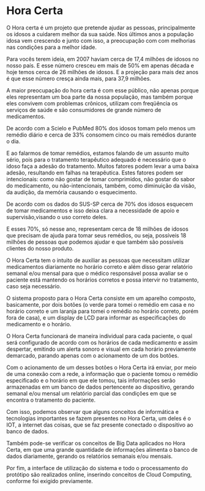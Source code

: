 # Hora Certa

O Hora certa é um projeto que pretende ajudar as pessoas, principalmente os idosos a cuidarem melhor da sua saúde. Nos últimos anos a população idosa vem crescendo e junto com isso, a preocupação com com melhorias nas condições para a melhor idade.
	
Para vocês terem ideia, em 2007 haviam cerca de 17,4 milhões de idosos no nosso país. E esse número cresceu em mais de 50% em apenas década e hoje temos cerca de 26 milhões de idosos. E a projeção para mais dez anos é que esse número cresça ainda mais, para 37,9 milhões. 

A maior preocupação do hora certa é com esse público, não apenas porque eles representam um boa parte da nossa população, mas também porque eles convivem com problemas crônicos, utilizam com freqüência os serviços de saúde e são consumidores de grande número de medicamentos.

De acordo com a Scielo e PubMed 80% dos idosos tomam pelo menos um remédio diário e cerca de 33% consomem cinco ou mais remédios durante o dia. 

E ao falarmos de tomar remédios, estamos falando de um assunto muito sério, pois para o tratamento terapêutico adequado é necessário que o idoso faça a adesão do tratamento. Muitos fatores podem levar a uma baixa adesão, resultando em falhas na terapêutica. Estes fatores podem ser intencionais: como não gostar de tomar comprimidos, não gostar do sabor do medicamento, ou não-intencionais, também, como diminuição da visão, da audição, da memória causando o esquecimento.

De acordo com os dados do SUS-SP cerca de 70% dos idosos esquecem de tomar medicamentos e isso deixa clara a necessidade de apoio e supervisão,visando o uso correto deles. 

E esses 70%, só nesse ano, representam cerca de 18 milhões de idosos que precisam de ajuda para tomar seus remédios, ou seja, possíveis 18 milhões de pessoas que podemos ajudar e que também são possíveis clientes do nosso produto.

O Hora Certa tem o intuito de auxiliar as pessoas que necessitam utilizar medicamentos diariamente no horário correto e além disso gerar relatório semanal e/ou mensal para que o médico responsável possa avaliar se o paciente está mantendo os horários corretos e possa intervir no tratamento, caso seja necessário.

O sistema proposto para o Hora Certa consiste em um aparelho composto, basicamente, por dois botões (o verde para tomei o remédio em casa e no horário correto e um laranja para tomei o remédio no horário correto, porém fora de casa), e um display de LCD para informar as especificações do medicamento e o horário.

O Hora Certa funcionará de maneira individual para cada paciente, o qual será configurado de acordo com os horários de cada medicamento e assim despertar, emitindo um alerta sonoro e visual em cada horário previamente demarcado, parando apenas com o acionamento de um dos botões.

Com o acionamento de um desses botões o Hora Certa irá enviar, por meio de uma conexão com a rede, a informação que o paciente tomou o remédio especificado e o horário em que ele tomou, tais informações serão armazenadas em um banco de dados pertencente ao dispositivo, gerando semanal e/ou mensal um relatório parcial das condições em que se encontra o tratamento do paciente. 

Com isso, podemos observar que alguns conceitos de informática e tecnologias importantes se fazem presentes no Hora Certa, um deles é o IOT, a internet das coisas, que se faz presente conectado o dispositivo ao banco de dados.

Também pode-se  verificar os conceitos de Big Data aplicados no Hora Certa, em que uma grande quantidade de informações alimenta o banco de dados diariamente, gerando os relatórios semanais e/ou mensais.

Por fim, a interface de utilização do sistema e todo o processamento do protótipo são realizados online, inserindo conceitos de Cloud Computing, conforme foi exigido previamente.


